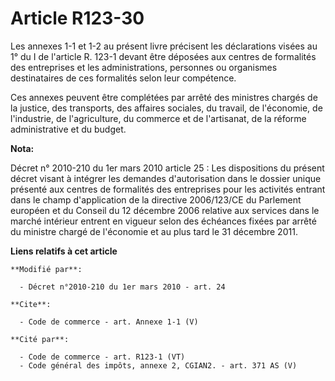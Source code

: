 # Article R123-30

Les annexes 1-1 et 1-2 au présent livre précisent les déclarations visées au 1° du I de l'article R. 123-1 devant être
déposées aux centres de formalités des entreprises et les administrations, personnes ou organismes destinataires de ces
formalités selon leur compétence. 

Ces annexes peuvent être complétées par arrêté des ministres chargés de la justice, des transports, des affaires sociales, du
travail, de l'économie, de l'industrie, de l'agriculture, du commerce et de l'artisanat, de la réforme administrative et du
budget.

**Nota:**

Décret n° 2010-210 du 1er mars 2010 article 25 : Les dispositions du présent décret visant à intégrer les demandes
d'autorisation dans le dossier unique présenté aux centres de formalités des entreprises pour les activités entrant dans le
champ d'application de la directive 2006/123/CE du Parlement européen et du Conseil du 12 décembre 2006 relative aux services
dans le marché intérieur entrent en vigueur selon des échéances fixées par arrêté du ministre chargé de l'économie et au plus
tard le 31 décembre 2011.

**Liens relatifs à cet article**

	**Modifié par**:

	  - Décret n°2010-210 du 1er mars 2010 - art. 24

	**Cite**:

	  - Code de commerce - art. Annexe 1-1 (V)

	**Cité par**:

	  - Code de commerce - art. R123-1 (VT)
	  - Code général des impôts, annexe 2, CGIAN2. - art. 371 AS (V)
